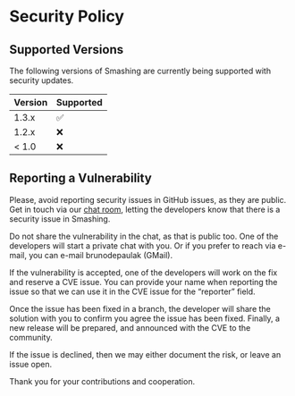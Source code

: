 # Security Policy

## Supported Versions

The following versions of Smashing are currently being supported with security updates.

| Version | Supported          |
| ------- | ------------------ |
| 1.3.x   | :white_check_mark: |
| 1.2.x   | :x:                |
| < 1.0   | :x:                |

## Reporting a Vulnerability

Please, avoid reporting security issues in GitHub issues, as they are public. Get in touch via
our [chat room](https://gitter.im/Smashing), letting the developers know that there is a
security issue in Smashing.

Do not share the vulnerability in the chat, as that is public too. One of the developers will start
a private chat with you. Or if you prefer to reach via e-mail, you can e-mail brunodepaulak (GMail).

If the vulnerability is accepted, one of the developers will work on the fix and reserve a CVE
issue. You can provide your name when reporting the issue so that we can use it in the
CVE issue for the “reporter” field.

Once the issue has been fixed in a branch, the developer will share the solution with you to
confirm you agree the issue has been fixed. Finally, a new release will be prepared, and
announced with the CVE to the community.

If the issue is declined, then we may either document the risk, or leave an issue open.

Thank you for your contributions and cooperation.
